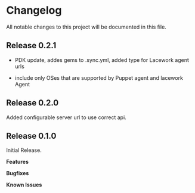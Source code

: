 # Changelog

All notable changes to this project will be documented in this file.

## Release 0.2.1

* PDK update, addes gems to .sync.yml, added type for Lacework agent urls

* include only OSes that are supported by Puppet agent and lacework Agent

## Release 0.2.0

Added configurable server url to use correct api.

## Release 0.1.0

Initial Release.

**Features**

**Bugfixes**

**Known Issues**
